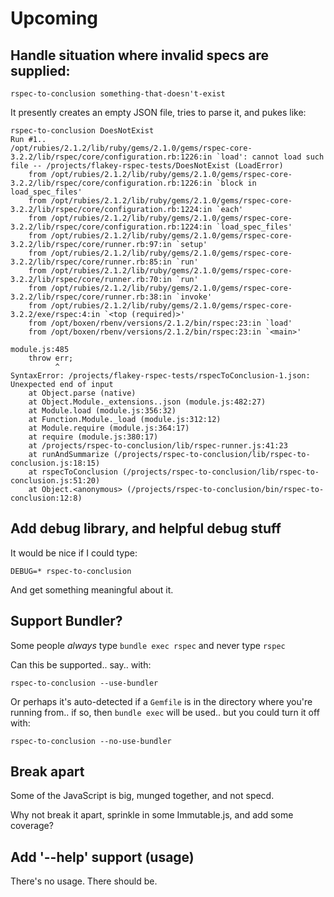 # Upcoming

## Handle situation where invalid specs are supplied:

    rspec-to-conclusion something-that-doesn't-exist

It presently creates an empty JSON file, tries to parse it, and pukes like:

```
rspec-to-conclusion DoesNotExist
Run #1..
/opt/rubies/2.1.2/lib/ruby/gems/2.1.0/gems/rspec-core-3.2.2/lib/rspec/core/configuration.rb:1226:in `load': cannot load such file -- /projects/flakey-rspec-tests/DoesNotExist (LoadError)
    from /opt/rubies/2.1.2/lib/ruby/gems/2.1.0/gems/rspec-core-3.2.2/lib/rspec/core/configuration.rb:1226:in `block in load_spec_files'
    from /opt/rubies/2.1.2/lib/ruby/gems/2.1.0/gems/rspec-core-3.2.2/lib/rspec/core/configuration.rb:1224:in `each'
    from /opt/rubies/2.1.2/lib/ruby/gems/2.1.0/gems/rspec-core-3.2.2/lib/rspec/core/configuration.rb:1224:in `load_spec_files'
    from /opt/rubies/2.1.2/lib/ruby/gems/2.1.0/gems/rspec-core-3.2.2/lib/rspec/core/runner.rb:97:in `setup'
    from /opt/rubies/2.1.2/lib/ruby/gems/2.1.0/gems/rspec-core-3.2.2/lib/rspec/core/runner.rb:85:in `run'
    from /opt/rubies/2.1.2/lib/ruby/gems/2.1.0/gems/rspec-core-3.2.2/lib/rspec/core/runner.rb:70:in `run'
    from /opt/rubies/2.1.2/lib/ruby/gems/2.1.0/gems/rspec-core-3.2.2/lib/rspec/core/runner.rb:38:in `invoke'
    from /opt/rubies/2.1.2/lib/ruby/gems/2.1.0/gems/rspec-core-3.2.2/exe/rspec:4:in `<top (required)>'
    from /opt/boxen/rbenv/versions/2.1.2/bin/rspec:23:in `load'
    from /opt/boxen/rbenv/versions/2.1.2/bin/rspec:23:in `<main>'

module.js:485
    throw err;
          ^
SyntaxError: /projects/flakey-rspec-tests/rspecToConclusion-1.json: Unexpected end of input
    at Object.parse (native)
    at Object.Module._extensions..json (module.js:482:27)
    at Module.load (module.js:356:32)
    at Function.Module._load (module.js:312:12)
    at Module.require (module.js:364:17)
    at require (module.js:380:17)
    at /projects/rspec-to-conclusion/lib/rspec-runner.js:41:23
    at runAndSummarize (/projects/rspec-to-conclusion/lib/rspec-to-conclusion.js:18:15)
    at rspecToConclusion (/projects/rspec-to-conclusion/lib/rspec-to-conclusion.js:51:20)
    at Object.<anonymous> (/projects/rspec-to-conclusion/bin/rspec-to-conclusion:12:8)
```

## Add debug library, and helpful debug stuff

It would be nice if I could type:

    DEBUG=* rspec-to-conclusion

And get something meaningful about it.

## Support Bundler?

Some people *always* type `bundle exec rspec` and never type `rspec`

Can this be supported.. say.. with:

    rspec-to-conclusion --use-bundler

Or perhaps it's auto-detected if a `Gemfile` is in the directory where
you're running from.. if so, then `bundle exec` will be used.. but you
could turn it off with:

    rspec-to-conclusion --no-use-bundler

## Break apart

Some of the JavaScript is big, munged together, and not specd.

Why not break it apart, sprinkle in some Immutable.js, and add some
coverage?

## Add '--help' support (usage)

There's no usage. There should be.
